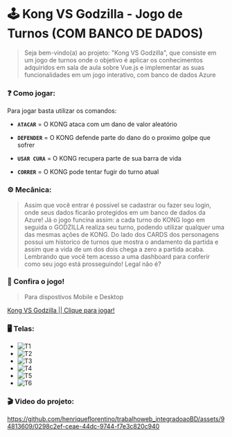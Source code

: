 # 🕹️ Kong VS Godzilla - Jogo de Turnos (COM BANCO DE DADOS)
>Seja bem-vindo(a) ao projeto: "Kong VS Godzilla", que consiste em um jogo de turnos onde o objetivo é aplicar os conhecimentos adquiridos em sala de aula sobre Vue.js e implementar as suas funcionalidades em um jogo interativo, com banco de dados Azure

### ❓ Como jogar:

Para jogar basta utilizar os comandos:

* **` ATACAR `** = O KONG ataca com um dano de valor aleatório

* **` DEFENDER `** = O KONG defende parte do dano do o proximo golpe que sofrer

* **` USAR CURA `** = O KONG recupera parte de sua barra de vida

* **` CORRER `** = O KONG pode tentar fugir do turno atual

### ⚙️ Mecânica:

>Assim que você entrar é possivel se cadastrar ou fazer seu login, onde seus dados ficarão protegidos em um banco de dados da Azure! Já o jogo funcina assim: a cada turno do KONG logo em seguida o GODZILLA realiza seu turno, podendo utilizar qualquer uma das mesmas ações de KONG. Do lado dos CARDS dos personagens possui um historico de turnos que mostra o andamento da partida e assim que a vida de um dos dois chega a zero a partida acaba. Lembrando que você tem acesso a uma dashboard para conferir como seu jogo está prosseguindo! Legal não é?

### 👾 Confira o jogo!
> Para dispostivos Mobile e Desktop

[Kong VS Godzilla || Clique para jogar!](https://trabalhoweb-integradoao-bd.vercel.app/)

### 🖥️ Telas:
* ![T1](https://github.com/henriqueflorentino/trabalhoweb_integradoaoBD/assets/94813609/ffa265a8-5f6f-4687-b6f5-555cd41f86e9)
* ![T2](https://github.com/henriqueflorentino/trabalhoweb_integradoaoBD/assets/94813609/3f9a9dca-4192-4e2f-b973-bf88b8e78923)
* ![T3](https://github.com/henriqueflorentino/trabalhoweb_integradoaoBD/assets/94813609/de28ab27-bd84-468c-bc1b-39fb1849683e)
* ![T4](https://github.com/henriqueflorentino/trabalhoweb_integradoaoBD/assets/94813609/d3148ce0-7b98-4774-977a-a95a8b76be01)
* ![T5](https://github.com/henriqueflorentino/trabalhoweb_integradoaoBD/assets/94813609/a4d93217-f95b-4454-8c75-c60ceb677ce8)
* ![T6](https://github.com/henriqueflorentino/trabalhoweb_integradoaoBD/assets/94813609/d36fc76b-8d6a-4912-9170-a4e9d5991d0b)








### 🎬 Video do projeto:


https://github.com/henriqueflorentino/trabalhoweb_integradoaoBD/assets/94813609/0298c2ef-ceae-44dc-9744-f7e3c820c940



